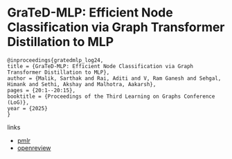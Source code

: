 # GraTeD-MLP: Efficient Node Classification via Graph Transformer Distillation to MLP

```
@inproceedings{gratedmlp_log24,
title = {GraTeD-MLP: Efficient Node Classification via Graph Transformer Distillation to MLP},
author = {Malik, Sarthak and Rai, Aditi and V, Ram Ganesh and Sehgal, Himank and Sethi, Akshay and Malhotra, Aakarsh},
pages = {20:1--20:15},
booktitle = {Proceedings of the Third Learning on Graphs Conference (LoG)},
year = {2025}
}
```

links
- [pmlr](https://proceedings.mlr.press/v269/malik25a.html)
- [openreview](https://openreview.net/forum?id=OSPc92gD7k)

